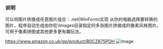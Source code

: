 ### 说明
可以将图片转换成任意图片组合：.net(WinForm)实现
从你的电脑选择要转换的图片，程序自动生成由你在\Images目录指定的多张图片拼接成的像素风格图片。
可用于像素拼图或其他更多更有趣玩法。


https://www.amazon.co.uk/gp/product/B0CZ675PDH
![image](https://github.com/xenson/pixel2image-net/assets/54526926/ce9585d2-b4b3-422f-8ee6-1c0fdc2c7c87)
